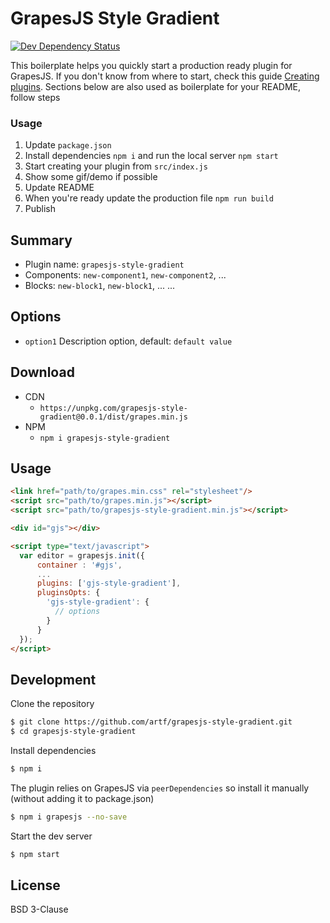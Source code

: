 # GrapesJS Style Gradient


<span><a href="https://david-dm.org/artf/grapesjs-plugin-boilerplate#info=devDependencies" title="View the status of this project's development dependencies on DavidDM"><img src="https://img.shields.io/david/dev/artf/grapesjs-plugin-boilerplate.svg" alt="Dev Dependency Status" /></a></span>

This boilerplate helps you quickly start a production ready plugin for GrapesJS. If you don't know from where to start, check this guide [Creating plugins](https://github.com/artf/grapesjs/wiki/Creating-plugins). Sections below are also used as boilerplate for your README, follow steps

### Usage
1. Update `package.json`
1. Install dependencies `npm i` and run the local server `npm start`
1. Start creating your plugin from `src/index.js`
1. Show some gif/demo if possible
1. Update README
1. When you're ready update the production file `npm run build`
1. Publish




## Summary

* Plugin name: `grapesjs-style-gradient`
* Components: `new-component1`, `new-component2`, ...
* Blocks: `new-block1`, `new-block1`, ...
...





## Options

* `option1` Description option, default: `default value`





## Download

* CDN
  * `https://unpkg.com/grapesjs-style-gradient@0.0.1/dist/grapes.min.js`
* NPM
  * `npm i grapesjs-style-gradient`





## Usage

```html
<link href="path/to/grapes.min.css" rel="stylesheet"/>
<script src="path/to/grapes.min.js"></script>
<script src="path/to/grapesjs-style-gradient.min.js"></script>

<div id="gjs"></div>

<script type="text/javascript">
  var editor = grapesjs.init({
      container : '#gjs',
      ...
      plugins: ['gjs-style-gradient'],
      pluginsOpts: {
        'gjs-style-gradient': {
          // options
        }
      }
  });
</script>
```





## Development

Clone the repository

```sh
$ git clone https://github.com/artf/grapesjs-style-gradient.git
$ cd grapesjs-style-gradient
```

Install dependencies

```sh
$ npm i
```

The plugin relies on GrapesJS via `peerDependencies` so install it manually (without adding it to package.json)

```sh
$ npm i grapesjs --no-save
```

Start the dev server

```sh
$ npm start
```



## License

BSD 3-Clause
